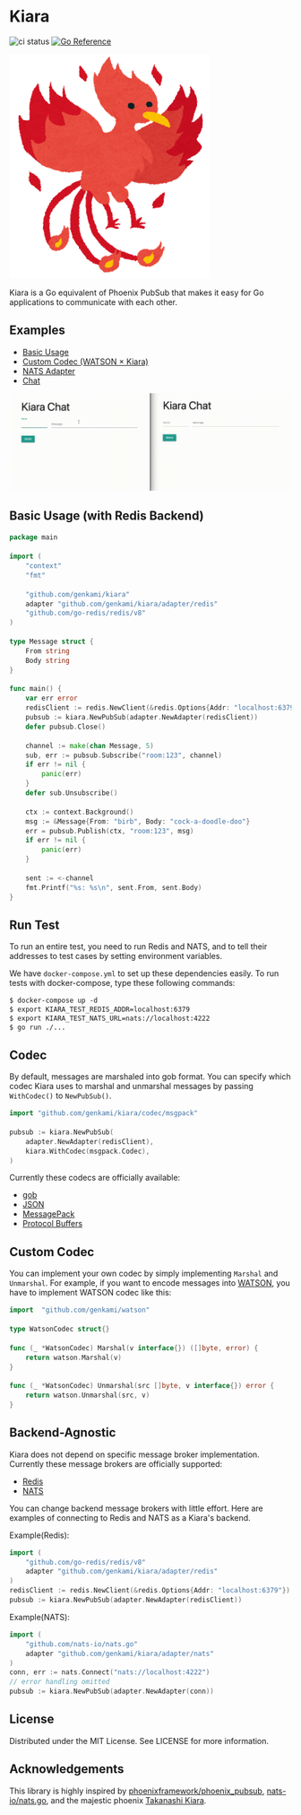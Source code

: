 # Kiara

![ci status](https://github.com/genkami/kiara/workflows/Test/badge.svg)
[![Go Reference](https://pkg.go.dev/badge/github.com/genkami/kiara.svg)](https://pkg.go.dev/github.com/genkami/kiara)

![phoenix](./doc/img/phoenix.png)

Kiara is a Go equivalent of Phoenix PubSub that makes it easy for Go applications to communicate with each other.

## Examples
* [Basic Usage](https://github.com/genkami/kiara/tree/main/examples/basic-usage)
* [Custom Codec (WATSON × Kiara)](https://github.com/genkami/kiara/tree/main/examples/custom-codec)
* [NATS Adapter](https://github.com/genkami/kiara/tree/main/examples/nats-adapter)
* [Chat](https://github.com/genkami/kiara/tree/main/examples/chat)

![demo chat application](./doc/img/kiara-chat-demo.gif)

## Basic Usage (with Redis Backend)

``` go
package main

import (
	"context"
	"fmt"

	"github.com/genkami/kiara"
	adapter "github.com/genkami/kiara/adapter/redis"
	"github.com/go-redis/redis/v8"
)

type Message struct {
	From string
	Body string
}

func main() {
	var err error
	redisClient := redis.NewClient(&redis.Options{Addr: "localhost:6379"})
	pubsub := kiara.NewPubSub(adapter.NewAdapter(redisClient))
	defer pubsub.Close()

	channel := make(chan Message, 5)
	sub, err := pubsub.Subscribe("room:123", channel)
	if err != nil {
		panic(err)
	}
	defer sub.Unsubscribe()

	ctx := context.Background()
	msg := &Message{From: "birb", Body: "cock-a-doodle-doo"}
	err = pubsub.Publish(ctx, "room:123", msg)
	if err != nil {
		panic(err)
	}

	sent := <-channel
	fmt.Printf("%s: %s\n", sent.From, sent.Body)
}
```

## Run Test
To run an entire test, you need to run Redis and NATS, and to tell their addresses to test cases by setting environment variables.

We have `docker-compose.yml` to set up these dependencies easily. To run tests with docker-compose, type these following commands:

```
$ docker-compose up -d
$ export KIARA_TEST_REDIS_ADDR=localhost:6379
$ export KIARA_TEST_NATS_URL=nats://localhost:4222
$ go run ./...
```

## Codec
By default, messages are marshaled into gob format. You can specify which codec Kiara uses to marshal and unmarshal messages by passing `WithCodec()` to `NewPubSub()`.

``` go
import "github.com/genkami/kiara/codec/msgpack"

pubsub := kiara.NewPubSub(
    adapter.NewAdapter(redisClient),
    kiara.WithCodec(msgpack.Codec),
)
```

Currently these codecs are officially available:
* [gob](https://pkg.go.dev/github.com/genkami/kiara/codec/gob)
* [JSON](https://pkg.go.dev/github.com/genkami/kiara/codec/json)
* [MessagePack](https://pkg.go.dev/github.com/genkami/kiara/codec/msgpack)
* [Protocol Buffers](https://pkg.go.dev/github.com/genkami/kiara/codec/proto)

## Custom Codec
You can implement your own codec by simply implementing `Marshal` and `Unmarshal`. For example, if you want to encode messages into [WATSON](https://github.com/genkami/watson), you have to implement WATSON codec like this:

``` go
import 	"github.com/genkami/watson"

type WatsonCodec struct{}

func (_ *WatsonCodec) Marshal(v interface{}) ([]byte, error) {
	return watson.Marshal(v)
}

func (_ *WatsonCodec) Unmarshal(src []byte, v interface{}) error {
	return watson.Unmarshal(src, v)
}
```

## Backend-Agnostic
Kiara does not depend on specific message broker implementation. Currently these message brokers are officially supported:

* [Redis](https://pkg.go.dev/github.com/genkami/kiara/adapter/redis)
* [NATS](https://pkg.go.dev/github.com/genkami/kiara/adapter/nats)

You can change backend message brokers with little effort. Here are examples of connecting to Redis and NATS as a Kiara's backend.

Example(Redis):

``` go
import (
    "github.com/go-redis/redis/v8"
    adapter "github.com/genkami/kiara/adapter/redis"
)
redisClient := redis.NewClient(&redis.Options{Addr: "localhost:6379"})
pubsub := kiara.NewPubSub(adapter.NewAdapter(redisClient))
```

Example(NATS):

``` go
import (
    "github.com/nats-io/nats.go"
    adapter "github.com/genkami/kiara/adapter/nats"
)
conn, err := nats.Connect("nats://localhost:4222")
// error handling omitted
pubsub := kiara.NewPubSub(adapter.NewAdapter(conn))
```

## License

Distributed under the MIT License. See LICENSE for more information.

## Acknowledgements

This library is highly inspired by [phoenixframework/phoenix_pubsub](https://github.com/phoenixframework/phoenix_pubsub), [nats-io/nats.go](https://github.com/nats-io/nats.go), and the majestic phoenix [Takanashi Kiara](https://www.youtube.com/channel/UCHsx4Hqa-1ORjQTh9TYDhww?sub_confirmation=1).
